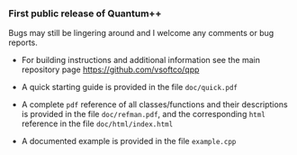 ### First public release of Quantum++

Bugs may still be lingering around and I welcome any comments or bug reports.

- For building instructions and additional information see the main repository 
page https://github.com/vsoftco/qpp

- A quick starting guide is provided in the file `doc/quick.pdf` 

- A complete `pdf` reference of all classes/functions and their descriptions 
is provided in the file `doc/refman.pdf`, 
and the corresponding `html` reference in the file `doc/html/index.html`

- A documented example is provided in the file `example.cpp`